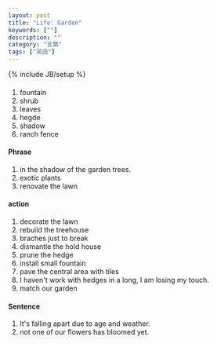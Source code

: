 ```yaml
---
layout: post
title: "Life: Garden"
keywords: [""]
description: ""
category: "言葉"
tags: ["英語"]
---
```

{% include JB/setup %}

####
1. fountain
2. shrub
3. leaves
4. hegde
5. shadow
6. ranch fence


#### Phrase
1. in the shadow of the garden trees.
2. exotic plants
3. renovate the lawn

#### action
1. decorate the lawn
2. rebuild the treehouse
3. braches just to break
4. dismantle the hold house
5. prune the hedge
6. install small fountain
7. pave the central area with tiles
8. I haven't work with hedges in a long, I am losing my touch. 
9. match our garden


#### Sentence
1. It's falling apart due to age and weather.
2. not one of our flowers has bloomed yet.


